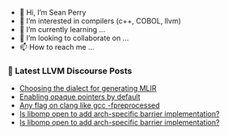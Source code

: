 - 👋 Hi, I’m Sean Perry
- 👀 I’m interested in compilers (c++, COBOL, llvm)
- 🌱 I’m currently learning ...
- 💞️ I’m looking to collaborate on ...
- 📫 How to reach me ...

<!---
s66perry/s66perry is a ✨ special ✨ repository because its `README.md` (this file) appears on your GitHub profile.
You can click the Preview link to take a look at your changes.
--->
### 📕 Latest LLVM Discourse Posts

<!-- DISCOURSE-LLVM:START -->
- [Choosing the dialect for generating MLIR](https://discourse.llvm.org/t/choosing-the-dialect-for-generating-mlir/61262#post_5)
- [Enabling opaque pointers by default](https://discourse.llvm.org/t/enabling-opaque-pointers-by-default/61322#post_1)
- [Any flag on clang like gcc -fpreprocessed](https://discourse.llvm.org/t/any-flag-on-clang-like-gcc-fpreprocessed/5077#post_4)
- [Is libomp open to add arch-specific barrier implementation?](https://discourse.llvm.org/t/is-libomp-open-to-add-arch-specific-barrier-implementation/59190#post_7)
- [Is libomp open to add arch-specific barrier implementation?](https://discourse.llvm.org/t/is-libomp-open-to-add-arch-specific-barrier-implementation/59190#post_6)
<!-- DISCOURSE-LLVM:END -->
